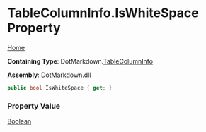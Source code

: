 # TableColumnInfo\.IsWhiteSpace Property

[Home](../../../README.md)

**Containing Type**: DotMarkdown\.[TableColumnInfo](../README.md)

**Assembly**: DotMarkdown\.dll

```csharp
public bool IsWhiteSpace { get; }
```

### Property Value

[Boolean](https://docs.microsoft.com/en-us/dotnet/api/system.boolean)


